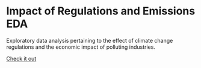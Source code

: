 # Impact of Regulations and Emissions EDA

Exploratory data analysis pertaining to the effect of climate change regulations and the economic impact of polluting industries.

[Check it out](https://youssef-mak.github.io/cc_data_analysis/)


